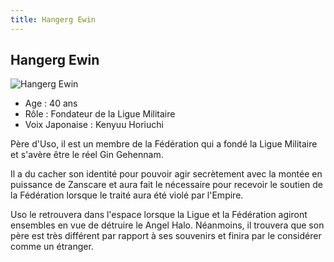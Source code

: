 ```yaml
---
title: Hangerg Ewin
---
```


Hangerg Ewin
------------


![Hangerg Ewin](/images/stories/saga/vgundam/persos/hangerg-ewin.png)
* Age : 40 ans
* Rôle : Fondateur de la Ligue Militaire
* Voix Japonaise : Kenyuu Horiuchi


Père d'Uso, il est un membre de la Fédération qui a fondé la Ligue Militaire et s'avère être le réel Gin Gehennam. 
  
Il a du cacher son identité pour pouvoir agir secrètement avec la montée en puissance de Zanscare et aura fait le nécessaire pour recevoir le soutien de la Fédération lorsque le traité aura été violé par l'Empire. 
  
Uso le retrouvera dans l'espace lorsque la Ligue et la Fédération agiront ensembles en vue de détruire le Angel Halo. Néanmoins, il trouvera que son père est très différent par rapport à ses souvenirs et finira par le considérer comme un étranger. 




